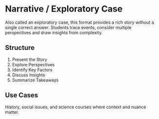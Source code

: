 # Narrative / Exploratory Case

Also called an exploratory case, this format provides a rich story without a single correct answer. Students trace events, consider multiple perspectives and draw insights from complexity.

## Structure
1. Present the Story
2. Explore Perspectives
3. Identify Key Factors
4. Discuss Insights
5. Summarize Takeaways

## Use Cases
History, social issues, and science courses where context and nuance matter.
